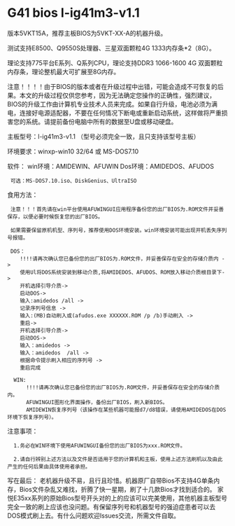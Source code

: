 # G41 bios l-ig41m3-v1.1
版本5VKT15A，推荐主板BIOS为5VKT-XX-A的机器升级。

测试支持E8500、Q9550S处理器、三星双面颗粒4G 1333内存条*2（8G）。

理论支持775平台E系列、Q系列CPU，理论支持DDR3 1066-1600 4G 双面颗粒内存条，理论整机最大可扩展至8G内存。

注意！！！！由于BIOS的版本或者在升级过程中出错，可能会造成不可恢复的后果。本文的升级过程仅供您参考，因为无法确定您操作的正确性，强烈建议，BIOS的升级工作由计算机专业技术人员来完成。如果自行升级，电池必须为满电，连接好电源适配器，不要在任何情况下断电或重新启动系统，这样做将严重损害您的系统。请提前备份电脑中所有的数据至U盘或移动硬盘。

主板型号：l-ig41m3-v1.1 （型号必须完全一致，且只支持该型号主板）

环境要求：winxp-win10 32/64 或 MS-DOS7.10

软件：
     win环境：AMIDEWIN、AFUWIN
     Dos环境：AMIDEDOS、AFUDOS
     
     可选：MS-DOS7.10.iso、DiskGenius、UltraISO

     
 食用方法：
     
     注意！！！首先请在win平台使用AFUWINGUI应用程序备份您的出厂BIOS为.ROM文件并妥善保存，以便必要时候恢复您的出厂BIOS。
     
     如果需要保留原机机型、序列号，推荐使用DOS环境安装。win环境安装可能出现开机丢失序列号报错。
     
     DOS：
        !!!!请再次确认您已备份您的出厂BIOS为.ROM文件，并妥善保存在安全的存储介质内 ->
        使用Ul将DOS系统安装到移动介质,将AMIDEDOS、AFUDOS、ROM放入移动介质根目录下->
        开机选择引导介质->
        启动DOS->
        输入:amidedos /all ->
        记录序列号信息 ->
        输入:(MB)自动刷入或(afudos.exe XXXXXX.ROM /p /b)手动刷入 ->
        重启->
        开机选择引导介质->
        启动DOS->
        输入：amidedos ->
        输入：amidedos  /all ->
        根据命令提示刷入相应的序列号 ->
        重启完成
        
      WIN:
          !!!!请再次确认您已备份您的出厂BIOS为.ROM文件，并妥善保存在安全的存储介质内。
          AFUWINGUI图形化界面操作，备份出厂BIOS，刷入新BIOS。
          AMIDEWIN恢复序列号（该操作在某些机器可能报d7/d8错误，请使用AMIDEDOS在DOS环境下恢复序列号）。
  
 
 注意事项：
 
      1.务必在WIN环境下使用AFUWINGUI备份您的出厂BIOS为xxx.ROM文件。
      
      2.请自行辨别上述方法以及文件是否适用于您的计算机和主板，使用上述方法刷机以及由此产生的任何后果由具体使用者承担。
  
  
  写在最后：
      老机器升级不易，且行且珍惜。机器原厂自带Bios不支持4G单条内存，Bios文件杂乱又难找，折腾了快一星期，刷了十几款Bios才找到适合的。 家悦E35xx系列的原始Bios型号开头对的上的应该可以完美使用，其他机器主板型号完全一致的刷上应该也没问题。有保留序列号和机器型号的强迫症患者可以去DOS模式刷上去。有什么问题欢迎Issues交流，所需文件自取。
  
        
